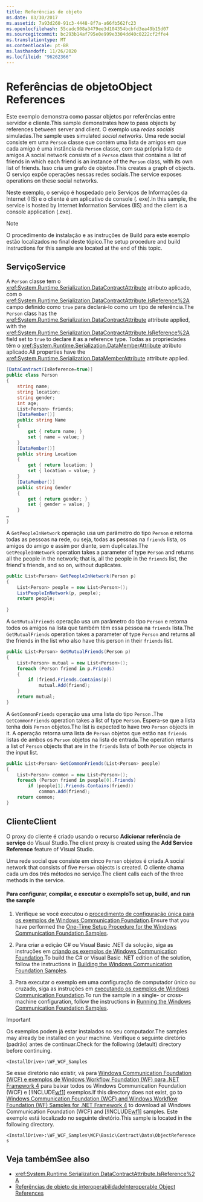 ```yaml
---
title: Referências de objeto
ms.date: 03/30/2017
ms.assetid: 7a93d260-91c3-4448-8f7a-a66fb562fc23
ms.openlocfilehash: 55cadc908a3479ee3d104354bcbfd3ea49b15d07
ms.sourcegitcommit: bc293b14af795e0e999e3304dd40c0222cf2ffe4
ms.translationtype: MT
ms.contentlocale: pt-BR
ms.lasthandoff: 11/26/2020
ms.locfileid: "96262366"
---
```

# <a name="object-references"></a><span data-ttu-id="8bc41-102">Referências de objeto</span><span class="sxs-lookup"><span data-stu-id="8bc41-102">Object References</span></span>

<span data-ttu-id="8bc41-103">Este exemplo demonstra como passar objetos por referências entre servidor e cliente.</span><span class="sxs-lookup"><span data-stu-id="8bc41-103">This sample demonstrates how to pass objects by references between server and client.</span></span> <span data-ttu-id="8bc41-104">O exemplo usa *redes sociais* simuladas.</span><span class="sxs-lookup"><span data-stu-id="8bc41-104">The sample uses simulated *social networks*.</span></span> <span data-ttu-id="8bc41-105">Uma rede social consiste em uma `Person` classe que contém uma lista de amigos em que cada amigo é uma instância da `Person` classe, com sua própria lista de amigos.</span><span class="sxs-lookup"><span data-stu-id="8bc41-105">A social network consists of a `Person` class that contains a list of friends in which each friend is an instance of the `Person` class, with its own list of friends.</span></span> <span data-ttu-id="8bc41-106">Isso cria um grafo de objetos.</span><span class="sxs-lookup"><span data-stu-id="8bc41-106">This creates a graph of objects.</span></span> <span data-ttu-id="8bc41-107">O serviço expõe operações nessas redes sociais.</span><span class="sxs-lookup"><span data-stu-id="8bc41-107">The service exposes operations on these social networks.</span></span>  
  
 <span data-ttu-id="8bc41-108">Neste exemplo, o serviço é hospedado pelo Serviços de Informações da Internet (IIS) e o cliente é um aplicativo de console (. exe).</span><span class="sxs-lookup"><span data-stu-id="8bc41-108">In this sample, the service is hosted by Internet Information Services (IIS) and the client is a console application (.exe).</span></span>  
  
> [!NOTE]
> <span data-ttu-id="8bc41-109">O procedimento de instalação e as instruções de Build para este exemplo estão localizados no final deste tópico.</span><span class="sxs-lookup"><span data-stu-id="8bc41-109">The setup procedure and build instructions for this sample are located at the end of this topic.</span></span>  
  
## <a name="service"></a><span data-ttu-id="8bc41-110">Serviço</span><span class="sxs-lookup"><span data-stu-id="8bc41-110">Service</span></span>  

 <span data-ttu-id="8bc41-111">A `Person` classe tem o <xref:System.Runtime.Serialization.DataContractAttribute> atributo aplicado, com o <xref:System.Runtime.Serialization.DataContractAttribute.IsReference%2A> campo definido como `true` para declará-lo como um tipo de referência.</span><span class="sxs-lookup"><span data-stu-id="8bc41-111">The `Person` class has the <xref:System.Runtime.Serialization.DataContractAttribute> attribute applied, with the <xref:System.Runtime.Serialization.DataContractAttribute.IsReference%2A> field set to `true` to declare it as a reference type.</span></span> <span data-ttu-id="8bc41-112">Todas as propriedades têm o <xref:System.Runtime.Serialization.DataMemberAttribute> atributo aplicado.</span><span class="sxs-lookup"><span data-stu-id="8bc41-112">All properties have the <xref:System.Runtime.Serialization.DataMemberAttribute> attribute applied.</span></span>  
  
```csharp
[DataContract(IsReference=true)]  
public class Person  
{  
    string name;  
    string location;  
    string gender;  
    int age;  
    List<Person> friends;  
    [DataMember()]  
    public string Name  
    {  
        get { return name; }  
        set { name = value; }  
    }  
    [DataMember()]  
    public string Location  
    {  
        get { return location; }  
        set { location = value; }  
    }  
    [DataMember()]  
    public string Gender  
    {  
        get { return gender; }  
        set { gender = value; }  
    }  
…  
}  
```  
  
 <span data-ttu-id="8bc41-113">A `GetPeopleInNetwork` operação usa um parâmetro do tipo `Person` e retorna todas as pessoas na rede, ou seja, todas as pessoas na `friends` lista, os amigos do amigo e assim por diante, sem duplicatas.</span><span class="sxs-lookup"><span data-stu-id="8bc41-113">The `GetPeopleInNetwork` operation takes a parameter of type `Person` and returns all the people in the network; that is, all the people in the `friends` list, the friend's friends, and so on, without duplicates.</span></span>  
  
```csharp
public List<Person> GetPeopleInNetwork(Person p)  
{  
    List<Person> people = new List<Person>();  
    ListPeopleInNetwork(p, people);  
    return people;  
  
}  
```  
  
 <span data-ttu-id="8bc41-114">A `GetMutualFriends` operação usa um parâmetro do tipo `Person` e retorna todos os amigos na lista que também têm essa pessoa na `friends` lista.</span><span class="sxs-lookup"><span data-stu-id="8bc41-114">The `GetMutualFriends` operation takes a parameter of type `Person` and returns all the friends in the list who also have this person in their `friends` list.</span></span>  
  
```csharp
public List<Person> GetMutualFriends(Person p)  
{  
    List<Person> mutual = new List<Person>();  
    foreach (Person friend in p.Friends)  
    {  
        if (friend.Friends.Contains(p))  
            mutual.Add(friend);  
    }  
    return mutual;  
}  
```  
  
 <span data-ttu-id="8bc41-115">A `GetCommonFriends` operação usa uma lista do tipo `Person` .</span><span class="sxs-lookup"><span data-stu-id="8bc41-115">The `GetCommonFriends` operation takes a list of type `Person`.</span></span> <span data-ttu-id="8bc41-116">Espera-se que a lista tenha dois `Person` objetos.</span><span class="sxs-lookup"><span data-stu-id="8bc41-116">The list is expected to have two `Person` objects in it.</span></span> <span data-ttu-id="8bc41-117">A operação retorna uma lista de `Person` objetos que estão nas `friends` listas de ambos os `Person` objetos na lista de entrada.</span><span class="sxs-lookup"><span data-stu-id="8bc41-117">The operation returns a list of `Person` objects that are in the `friends` lists of both `Person` objects in the input list.</span></span>  
  
```csharp
public List<Person> GetCommonFriends(List<Person> people)  
{  
    List<Person> common = new List<Person>();  
    foreach (Person friend in people[0].Friends)  
        if (people[1].Friends.Contains(friend))  
            common.Add(friend);  
    return common;  
}  
```  
  
## <a name="client"></a><span data-ttu-id="8bc41-118">Cliente</span><span class="sxs-lookup"><span data-stu-id="8bc41-118">Client</span></span>  

 <span data-ttu-id="8bc41-119">O proxy do cliente é criado usando o recurso **Adicionar referência de serviço** do Visual Studio.</span><span class="sxs-lookup"><span data-stu-id="8bc41-119">The client proxy is created using the **Add Service Reference** feature of Visual Studio.</span></span>  
  
 <span data-ttu-id="8bc41-120">Uma rede social que consiste em cinco `Person` objetos é criada.</span><span class="sxs-lookup"><span data-stu-id="8bc41-120">A social network that consists of five `Person` objects is created.</span></span> <span data-ttu-id="8bc41-121">O cliente chama cada um dos três métodos no serviço.</span><span class="sxs-lookup"><span data-stu-id="8bc41-121">The client calls each of the three methods in the service.</span></span>  
  
#### <a name="to-set-up-build-and-run-the-sample"></a><span data-ttu-id="8bc41-122">Para configurar, compilar, e executar o exemplo</span><span class="sxs-lookup"><span data-stu-id="8bc41-122">To set up, build, and run the sample</span></span>  
  
1. <span data-ttu-id="8bc41-123">Verifique se você executou o [procedimento de configuração única para os exemplos de Windows Communication Foundation](one-time-setup-procedure-for-the-wcf-samples.md).</span><span class="sxs-lookup"><span data-stu-id="8bc41-123">Ensure that you have performed the [One-Time Setup Procedure for the Windows Communication Foundation Samples](one-time-setup-procedure-for-the-wcf-samples.md).</span></span>  
  
2. <span data-ttu-id="8bc41-124">Para criar a edição C# ou Visual Basic .NET da solução, siga as instruções em [criando os exemplos de Windows Communication Foundation](building-the-samples.md).</span><span class="sxs-lookup"><span data-stu-id="8bc41-124">To build the C# or Visual Basic .NET edition of the solution, follow the instructions in [Building the Windows Communication Foundation Samples](building-the-samples.md).</span></span>  
  
3. <span data-ttu-id="8bc41-125">Para executar o exemplo em uma configuração de computador único ou cruzado, siga as instruções em [executando os exemplos de Windows Communication Foundation](running-the-samples.md).</span><span class="sxs-lookup"><span data-stu-id="8bc41-125">To run the sample in a single- or cross-machine configuration, follow the instructions in [Running the Windows Communication Foundation Samples](running-the-samples.md).</span></span>  
  
> [!IMPORTANT]
> <span data-ttu-id="8bc41-126">Os exemplos podem já estar instalados no seu computador.</span><span class="sxs-lookup"><span data-stu-id="8bc41-126">The samples may already be installed on your machine.</span></span> <span data-ttu-id="8bc41-127">Verifique o seguinte diretório (padrão) antes de continuar.</span><span class="sxs-lookup"><span data-stu-id="8bc41-127">Check for the following (default) directory before continuing.</span></span>  
>
> `<InstallDrive>:\WF_WCF_Samples`  
>
> <span data-ttu-id="8bc41-128">Se esse diretório não existir, vá para [Windows Communication Foundation (WCF) e exemplos de Windows Workflow Foundation (WF) para .NET Framework 4](https://www.microsoft.com/download/details.aspx?id=21459) para baixar todos os Windows Communication Foundation (WCF) e [!INCLUDE[wf1](../../../../includes/wf1-md.md)] exemplos.</span><span class="sxs-lookup"><span data-stu-id="8bc41-128">If this directory does not exist, go to [Windows Communication Foundation (WCF) and Windows Workflow Foundation (WF) Samples for .NET Framework 4](https://www.microsoft.com/download/details.aspx?id=21459) to download all Windows Communication Foundation (WCF) and [!INCLUDE[wf1](../../../../includes/wf1-md.md)] samples.</span></span> <span data-ttu-id="8bc41-129">Este exemplo está localizado no seguinte diretório.</span><span class="sxs-lookup"><span data-stu-id="8bc41-129">This sample is located in the following directory.</span></span>  
>
> `<InstallDrive>:\WF_WCF_Samples\WCF\Basic\Contract\Data\ObjectReferences`  
  
## <a name="see-also"></a><span data-ttu-id="8bc41-130">Veja também</span><span class="sxs-lookup"><span data-stu-id="8bc41-130">See also</span></span>

- <xref:System.Runtime.Serialization.DataContractAttribute.IsReference%2A>
- [<span data-ttu-id="8bc41-131">Referências de objeto de interoperabilidade</span><span class="sxs-lookup"><span data-stu-id="8bc41-131">Interoperable Object References</span></span>](../feature-details/interoperable-object-references.md)
